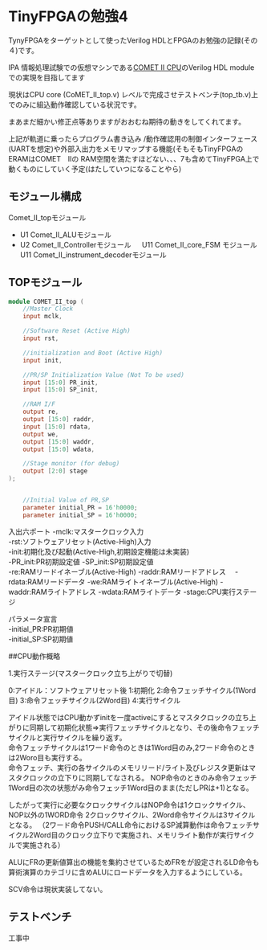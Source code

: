 # TinyFPGAの勉強4

TynyFPGAをターゲットとして使ったVerilog HDLとFPGAのお勉強の記録(その４)です。

IPA 情報処理試験での仮想マシンである[COMET II CPU](https://www.jitec.ipa.go.jp/1_13download/shiken_yougo_ver4_2.pdf)のVerilog HDL moduleでの実現を目指してます

現状はCPU core (CoMET_II_top.v) レベルで完成させテストベンチ(top_tb.v)上でのみに組込動作確認している状況です。

まあまだ細かい修正点等ありますがおおむね期待の動きをしてくれてます。

上記が軌道に乗ったらプログラム書き込み /動作確認用の制御インターフェース(UARTを想定)や外部入出力をメモリマップする機能(そもそもTinyFPGAのERAMはCOMET　IIの RAM空間を満たすほどない、、、7も含めてTinyFPGA上で動くものにしていく予定(はたしていつになることやら)  

 
## モジュール構成 
Comet_II_topモジュール  
 - U1 Comet_II_ALUモジュール 　
 - U2 Comet_II_Controllerモジュール 　
   U11 Comet_II_core_FSM モジュール  
   U11 Comet_II_instrument_decoderモジュール　　



## TOPモジュール

``` verilog
module COMET_II_top (
    //Master Clock
    input mclk,

    //Software Reset (Active High)
    input rst,

    //initialization and Boot (Active High)
    input init,

    //PR/SP Initialization Value (Not To be used)
    input [15:0] PR_init,  
    input [15:0] SP_init,

    //RAM I/F
    output re,
    output [15:0] raddr,
    input [15:0] rdata,
    output we,
    output [15:0] waddr,
    output [15:0] wdata,

    //Stage monitor (for debug)
    output [2:0] stage
);


    //Initial Value of PR,SP
    parameter initial_PR = 16'h0000;
    parameter initial_SP = 16'h0000;  
```
入出六ポート
-mclk:マスタークロック入力  
-rst:ソフトウェアリセット(Active-High)入力  
-init:初期化及び起動(Active-High,初期設定機能は未実装)  
-PR_init:PR初期設定値
-SP_init:SP初期設定値  
-re:RAMリードイネーブル(Active-High)
-raddr:RAMリードアドレス　
-rdata:RAMリードデータ
-we:RAMライトイネーブル(Active-High)
-waddr:RAMライトアドレス
-wdata:RAMライトデータ
-stage:CPU実行ステージ

パラメータ宣言  
-initial_PR:PR初期値  
-initial_SP:SP初期値  

##CPU動作概略

1.実行ステージ(マスタークロック立ち上がりで切替)

0:アイドル：ソフトウェアリセット後
1:初期化
2:命令フェッチサイクル(1Word目)
3:命令フェッチサイクル(2Word目)
4:実行サイクル

アイドル状態ではCPU動かずinitを一度activeにするとマスタクロックの立ち上がりに同期して初期化状態⇒実行フェッチサイクルとなり、その後命令フェッチサイクルと実行サイクルを繰り返す。  
命令フェッチサイクルは1ワード命令のときは1Word目のみ,2ワード命令のときは2Woro目も実行する。  
命令フェッチ、実行の各サイクルのメモリリード/ライト及びレジスタ更新はマスタクロックの立下りに同期してなされる。
NOP命令のときのみ命令フェッチ1Word目の次の状態がみ命令フェッチ1Word目のまま(ただしPRは+1)となる。

したがって実行に必要なクロックサイクルはNOP命令は1クロックサイクル、NOP以外の1WORD命令 2クロックサイクル、2Word命令サイクルは3サイクルとなる。
（2ワード命令PUSH/CALL命令におけるSP減算動作は命令フェッチサイクル2Word目のクロック立下りで実施され、メモリライト動作が実行サイクルで実施される）

ALUにFRの更新値算出の機能を集約させているためFRをが設定されるLD命令も算術演算のカテゴリに含めALUにロードデータを入力するようにしている。

SCV命令は現状実装してない。

## テストベンチ
工事中
